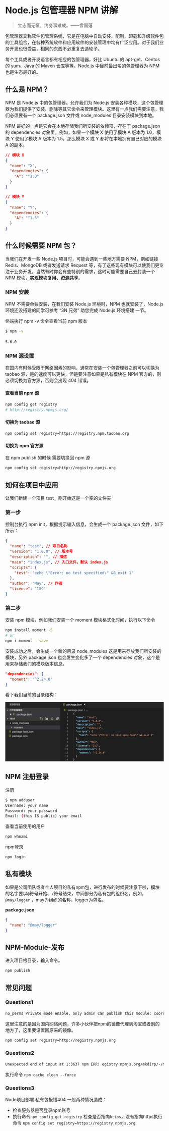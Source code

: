 # Node.js 包管理器 NPM 讲解
>立志而无恒，终身事难成。——曾国藩

包管理器又称软件包管理系统，它是在电脑中自动安装、配制、卸载和升级软件包的工具组合，在各种系统软件和应用软件的安装管理中均有广泛应用。对于我们业务开发也很受益，相同的东西不必重复去造轮子。

每个工具或者开发语言都有相应的包管理器，好比 Ubuntu 的 apt-get、Centos 的 yum、Java 的 Maven 仓库等等。Node.js 中目前最出名的包管理器为 NPM 也是生态最好的。

## 什么是 NPM？
NPM 是 Node.js 中的包管理器。允许我们为 Node.js 安装各种模块，这个包管理器为我们提供了安装、删除等其它命令来管理模块。这里有一点我们需要注意，我们必须要有一个 package.json 文件或 node_modules 目录安装模块到本地。

NPM 最好的一点是它会在本地存储我们所安装的依赖项，存在于 package.json 的 dependencies 对象里。例如，如果一个模块 X 使用了模块 A 版本为 1.0，模块 Y 使用了模块 A 版本为 1.5，那么模块 X 或 Y 都将在本地拥有自己对应的模块 A 的副本。
```json
// 模块 X
{
  "name": "X",
  "dependencies": {
    "A": "^1.0"
  }
}
```
```json
// 模块 Y
{
  "name": "Y",
  "dependencies": {
    "A": "^1.5"
  }
}
```
## 什么时候需要 NPM 包？
当我们在开发一些 Node.js 项目时，可能会遇到一些地方需要 NPM，例如链接 Redis、MongoDB 或者发送请求 Request 等，有了这些现有模块可以使我们更专注于业务开发，当然有时你会有些特别的需求，这时可能需要自己去封装一个 NPM 模块，**实现模块复用、资源共享**。
### NPM 安装
NPM 不需要单独安装，在我们安装 Node.js 环境时，NPM 也就安装了，Node.js 环境还没搭建的同学可参考 “3N 兄弟” 助您完成 Node.js 环境搭建 一节。

终端执行 npm -v 命令查看当前 npm 版本
```bash
$ npm -v

5.6.0
```
### NPM 源设置
在国内有时候受限于网络因素的影响，通常在安装一个包管理器之前可以切换为 taobao 源，是的速度可以更快，但是要注意如果是私有模块在 NPM 官方的，则必须切换为官方源，否则会出现 404 错误。

#### 查看当前 npm 源
```bash
npm config get registry
# http://registry.npmjs.org/
```
#### 切换为 taobao 源
```bash
npm config set registry=https://registry.npm.taobao.org
```
#### 切换为 npm 官方源

在 npm publish 的时候 需要切换回 npm 源
```bash
npm config set registry=http://registry.npmjs.org
```
## 如何在项目中应用
让我们新建一个项目 test，刚开始这是一个空的文件夹
### 第一步

控制台执行 npm init，根据提示输入信息，会生成一个 package.json 文件，如下所示：
```json
{
  "name": "test", // 项目名称
  "version": "1.0.0", // 版本号
  "description": "", // 描述
  "main": "index.js", // 入口文件，默认 index.js
  "scripts": {
    "test": "echo \"Error: no test specified\" && exit 1"
  },
  "author": "May", // 作者
  "license": "ISC"
}
```
### 第二步

安装 npm 模块，例如我们安装一个 moment 模块格式化时间，执行以下命令
```bash
npm install moment -S
# or 
npm i moment --save
```
安装成功之后，会生成一个新的目录 node_modules 这是用来存放我们所安装的模块，另外 package.json 也会发生变化多了一个 dependencies 对象，这个是用来存储我们的模块版本信息。
```json
"dependencies": {
  "moment": "^2.24.0"
}
```
看下我们当前的目录结构：

![](../images/npm_test_package.png)

## NPM 注册登录
注册
```bash
$ npm adduser
Username: your name
Password: your password
Email: (this IS public) your email
```
查看当前使用的用户
```bash
npm whoami
```
npm登录
```bash
npm login
```
## 私有模块
如果是公司团队或者个人项目的私有npm包，进行发布的时候要注意下啦，模块的名字要以`@`符号开始、`/`符号结束，中间部分为私有包的组织名。例如，`@may/logger` ，may为组织的名称，logger为包名。

**package.json**
```json
{
  "name": "@may/logger"
}
```
## NPM-Module-发布
进入项目根目录，输入命令。
```bash
npm publish
```
## 常见问题
### Questions1
```bash
no_perms Private mode enable, only admin can publish this module: coorddistance
```
这里注意的是因为国内网络问题，许多小伙伴把npm的镜像代理到淘宝或者别的地方了，这里要设置回原来的镜像。
```bash
npm config set registry=http://registry.npmjs.org
```
### Questions2
```bash
Unexpected end of input at 1:3637 npm ERR! egistry.npmjs.org/mkdirp/-/mkdirp-0.3.2.tgz"},"engines":{"node":"*"}
```
执行命令 `npm cache clean --force`

### Questions3

Node项目部署 私有包报错404 一般两种情况造成：

- 检查服务器是否登录npm账号
- 执行命令`npm config get registry` 检查是否指向`https`，没有指向https执行命令 `npm config set registry=https://registry.npmjs.org`